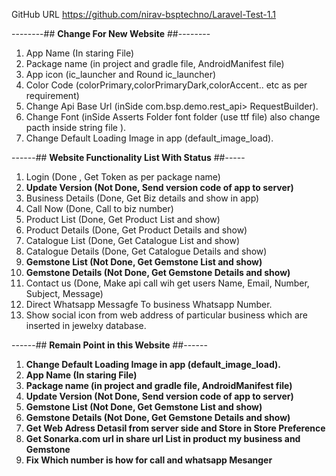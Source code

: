 
GitHub URL
https://github.com/nirav-bsptechno/Laravel-Test-1.1



--------## **Change For New Website** ##--------

1) App Name (In staring File)
2) Package name (in project and gradle file, AndroidManifest file)
3) App icon (ic_launcher and Round ic_launcher)
4) Color Code (colorPrimary,colorPrimaryDark,colorAccent.. etc as per requirement)
5) Change Api Base Url (inSide com.bsp.demo.rest_api> RequestBuilder).
6) Change Font (inSide Asserts Folder font folder (use ttf file) also change pacth inside string file ).
7) Change Default Loading Image in app (default_image_load).


------## **Website Functionality List With Status** ##-----

1)  Login (Done , Get Token as per package name)
2)  **Update Version (Not Done, Send version code of app to server)**
3)  Business Details (Done, Get Biz details and show in app)
4)  Call Now (Done, Call to biz number)
5)  Product List (Done, Get Product List and show)
6)  Product Details (Done, Get Product Details and show)
7)  Catalogue List (Done, Get Catalogue List and show)
8)  Catalogue Details (Done, Get Catalogue Details and show)
9)  **Gemstone List (Not Done, Get Gemstone List and show)**
10) **Gemstone Details (Not Done, Get Gemstone Details and show)**
11) Contact us (Done, Make api call wih get users Name, Email, Number, Subject, Message)
12) Direct Whatsapp Messagfe To business Whatsapp Number.
13) Show social icon from web address of particular business which are inserted in jewelxy database.



------## **Remain Point in this Website** ##------

1)  **Change Default Loading Image in app (default_image_load).**
2)  **App Name (In staring File)**
3)  **Package name (in project and gradle file, AndroidManifest file)**
4)  **Update Version (Not Done, Send version code of app to server)**
5)  **Gemstone List (Not Done, Get Gemstone List and show)**
6)  **Gemstone Details (Not Done, Get Gemstone Details and show)** 
7)  **Get Web Adress Detasil from server side and Store in Store Preference** 
8)  **Get Sonarka.com url in share url List in product my business and Gemstone**
9)  **Fix Which number is how for call and whatsapp Mesanger**
 


